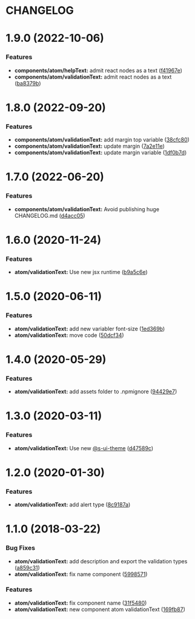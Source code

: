 # CHANGELOG

# 1.9.0 (2022-10-06)


### Features

* **components/atom/helpText:** admit react nodes as a text ([f41967e](https://github.com/SUI-Components/sui-components/commit/f41967ec354662dcc551562ccfe75aa729aff29e))
* **components/atom/validationText:** admit react nodes as a text ([ba8379b](https://github.com/SUI-Components/sui-components/commit/ba8379babb0085e61f99de0e69740f749e558b88))



# 1.8.0 (2022-09-20)


### Features

* **components/atom/validationText:** add margin top variable ([38cfc80](https://github.com/SUI-Components/sui-components/commit/38cfc8043787aaf23bf8a96cbbf97cdaed1ceeeb))
* **components/atom/validationText:** update margin ([7a2e11e](https://github.com/SUI-Components/sui-components/commit/7a2e11ebac2eaf128eb06b0e9cde21e76a42f8ae))
* **components/atom/validationText:** update margin variable ([1df0b7d](https://github.com/SUI-Components/sui-components/commit/1df0b7db3ae148d9f26a9ada6a71d6ea317ac72c))



# 1.7.0 (2022-06-20)


### Features

* **components/atom/validationText:** Avoid publishing huge CHANGELOG.md ([d4acc05](https://github.com/SUI-Components/sui-components/commit/d4acc05a3bdff7a14eb90b0270cc150d0cce4298))



# 1.6.0 (2020-11-24)


### Features

* **atom/validationText:** Use new jsx runtime ([b9a5c6e](https://github.com/SUI-Components/sui-components/commit/b9a5c6eb902d4710a933a9290603cd0d7210b206))



# 1.5.0 (2020-06-11)


### Features

* **atom/validationText:** add new variabler font-size ([1ed369b](https://github.com/SUI-Components/sui-components/commit/1ed369b117fc1df563a327644d037126cac4d0d9))
* **atom/validationText:** move code ([50dcf34](https://github.com/SUI-Components/sui-components/commit/50dcf34634714e0af2365f0855c62ba86f759917))



# 1.4.0 (2020-05-29)


### Features

* **atom/validationText:** add assets folder to .npmignore ([94429e7](https://github.com/SUI-Components/sui-components/commit/94429e7cf0cc116a9748a6611b213dec8b24870f))



# 1.3.0 (2020-03-11)


### Features

* **atom/validationText:** Use new [@s-ui-theme](https://github.com/s-ui-theme) ([d47589c](https://github.com/SUI-Components/sui-components/commit/d47589c09f62da47a90f00d2414a37e9bdac3cc4))



# 1.2.0 (2020-01-30)


### Features

* **atom/validationText:** add alert type ([8c9187a](https://github.com/SUI-Components/sui-components/commit/8c9187a06e45cc56ddbbf841fae7f3962e6c3555))



# 1.1.0 (2018-03-22)


### Bug Fixes

* **atom/validationText:** add description and export the validation types ([a859c31](https://github.com/SUI-Components/sui-components/commit/a859c31a21c76b9d4756230e48ecd85f8d7eab0f))
* **atom/validationText:** fix name component ([5998571](https://github.com/SUI-Components/sui-components/commit/5998571217e03b53a3ca314cfa7c5ba005ce0329))


### Features

* **atom/validationText:** fix component name ([31f5480](https://github.com/SUI-Components/sui-components/commit/31f54807ae22f15a2d448dbd96571626867bd81b))
* **atom/validationText:** new component atom validationText ([169fb87](https://github.com/SUI-Components/sui-components/commit/169fb87f457e0d8427bb1eef63a6b047e7ef6362))



